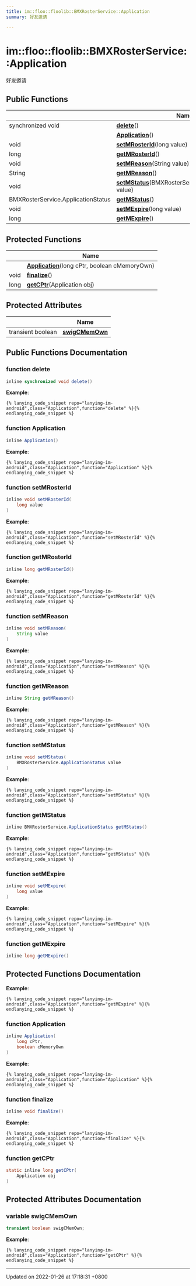 ```yaml
---
title: im::floo::floolib::BMXRosterService::Application
summary: 好友邀请 

---
```


# im::floo::floolib::BMXRosterService::Application



好友邀请 

## Public Functions

|                | Name           |
| -------------- | -------------- |
| synchronized void | **[delete](classim_1_1floo_1_1floolib_1_1_b_m_x_roster_service_1_1_application.md#function-delete)**() |
| | **[Application](classim_1_1floo_1_1floolib_1_1_b_m_x_roster_service_1_1_application.md#function-application)**() |
| void | **[setMRosterId](classim_1_1floo_1_1floolib_1_1_b_m_x_roster_service_1_1_application.md#function-setmrosterid)**(long value) |
| long | **[getMRosterId](classim_1_1floo_1_1floolib_1_1_b_m_x_roster_service_1_1_application.md#function-getmrosterid)**() |
| void | **[setMReason](classim_1_1floo_1_1floolib_1_1_b_m_x_roster_service_1_1_application.md#function-setmreason)**(String value) |
| String | **[getMReason](classim_1_1floo_1_1floolib_1_1_b_m_x_roster_service_1_1_application.md#function-getmreason)**() |
| void | **[setMStatus](classim_1_1floo_1_1floolib_1_1_b_m_x_roster_service_1_1_application.md#function-setmstatus)**(BMXRosterService.ApplicationStatus value) |
| BMXRosterService.ApplicationStatus | **[getMStatus](classim_1_1floo_1_1floolib_1_1_b_m_x_roster_service_1_1_application.md#function-getmstatus)**() |
| void | **[setMExpire](classim_1_1floo_1_1floolib_1_1_b_m_x_roster_service_1_1_application.md#function-setmexpire)**(long value) |
| long | **[getMExpire](classim_1_1floo_1_1floolib_1_1_b_m_x_roster_service_1_1_application.md#function-getmexpire)**() |

## Protected Functions

|                | Name           |
| -------------- | -------------- |
| | **[Application](classim_1_1floo_1_1floolib_1_1_b_m_x_roster_service_1_1_application.md#function-application)**(long cPtr, boolean cMemoryOwn) |
| void | **[finalize](classim_1_1floo_1_1floolib_1_1_b_m_x_roster_service_1_1_application.md#function-finalize)**() |
| long | **[getCPtr](classim_1_1floo_1_1floolib_1_1_b_m_x_roster_service_1_1_application.md#function-getcptr)**(Application obj) |

## Protected Attributes

|                | Name           |
| -------------- | -------------- |
| transient boolean | **[swigCMemOwn](classim_1_1floo_1_1floolib_1_1_b_m_x_roster_service_1_1_application.md#variable-swigcmemown)**  |

## Public Functions Documentation

### function delete

```java
inline synchronized void delete()
```


**Example**:
```
{% lanying_code_snippet repo="lanying-im-android",class="Application",function="delete" %}{% endlanying_code_snippet %}
```
### function Application

```java
inline Application()
```


**Example**:
```
{% lanying_code_snippet repo="lanying-im-android",class="Application",function="Application" %}{% endlanying_code_snippet %}
```
### function setMRosterId

```java
inline void setMRosterId(
    long value
)
```


**Example**:
```
{% lanying_code_snippet repo="lanying-im-android",class="Application",function="setMRosterId" %}{% endlanying_code_snippet %}
```
### function getMRosterId

```java
inline long getMRosterId()
```


**Example**:
```
{% lanying_code_snippet repo="lanying-im-android",class="Application",function="getMRosterId" %}{% endlanying_code_snippet %}
```
### function setMReason

```java
inline void setMReason(
    String value
)
```


**Example**:
```
{% lanying_code_snippet repo="lanying-im-android",class="Application",function="setMReason" %}{% endlanying_code_snippet %}
```
### function getMReason

```java
inline String getMReason()
```


**Example**:
```
{% lanying_code_snippet repo="lanying-im-android",class="Application",function="getMReason" %}{% endlanying_code_snippet %}
```
### function setMStatus

```java
inline void setMStatus(
    BMXRosterService.ApplicationStatus value
)
```


**Example**:
```
{% lanying_code_snippet repo="lanying-im-android",class="Application",function="setMStatus" %}{% endlanying_code_snippet %}
```
### function getMStatus

```java
inline BMXRosterService.ApplicationStatus getMStatus()
```


**Example**:
```
{% lanying_code_snippet repo="lanying-im-android",class="Application",function="getMStatus" %}{% endlanying_code_snippet %}
```
### function setMExpire

```java
inline void setMExpire(
    long value
)
```


**Example**:
```
{% lanying_code_snippet repo="lanying-im-android",class="Application",function="setMExpire" %}{% endlanying_code_snippet %}
```
### function getMExpire

```java
inline long getMExpire()
```


## Protected Functions Documentation

**Example**:
```
{% lanying_code_snippet repo="lanying-im-android",class="Application",function="getMExpire" %}{% endlanying_code_snippet %}
```
### function Application

```java
inline Application(
    long cPtr,
    boolean cMemoryOwn
)
```


**Example**:
```
{% lanying_code_snippet repo="lanying-im-android",class="Application",function="Application" %}{% endlanying_code_snippet %}
```
### function finalize

```java
inline void finalize()
```


**Example**:
```
{% lanying_code_snippet repo="lanying-im-android",class="Application",function="finalize" %}{% endlanying_code_snippet %}
```
### function getCPtr

```java
static inline long getCPtr(
    Application obj
)
```


## Protected Attributes Documentation

### variable swigCMemOwn

```java
transient boolean swigCMemOwn;
```


**Example**:
```
{% lanying_code_snippet repo="lanying-im-android",class="Application",function="getCPtr" %}{% endlanying_code_snippet %}
```
-------------------------------

Updated on 2022-01-26 at 17:18:31 +0800